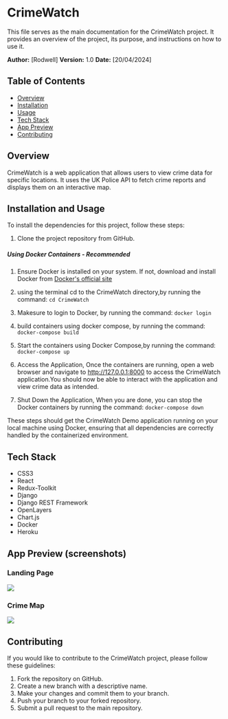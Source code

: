 # CrimeWatch
This file serves as the main documentation for the CrimeWatch project. It provides an overview of the project, its purpose, and instructions on how to use it.

**Author:** [Rodwell]
**Version:** 1.0
**Date:** [20/04/2024]

## Table of Contents
- [Overview](#overview)
- [Installation](#installation)
- [Usage](#usage)
- [Tech Stack](#tech-stack)
- [App Preview](#app-preview)
- [Contributing](#contributing)

## Overview
CrimeWatch is a web application that allows users to view crime data for specific locations. It uses the UK Police API to fetch crime reports and displays them on an interactive map.

## Installation and Usage
To install the dependencies for this project, follow these steps:
1. Clone the project repository from GitHub.
##### Using Docker Containers - Recommended
1. Ensure Docker is installed on your system. If not, download and install Docker from [Docker's official site](https://www.docker.com/products/docker-desktop)

2. using the terminal cd to the CrimeWatch directory,by running the command:
```cd CrimeWatch```
4. Makesure to login to Docker, by running the command:
```docker login```

5. build containers using docker compose, by running the command:
```docker-compose build```

6. Start the containers using Docker Compose,by running the command:
``` docker-compose up```

7. Access the Application, Once the containers are running, open a web browser and navigate to http://127.0.0.1:8000 to access the CrimeWatch application.You should now be able to interact with the application and view crime data as intended.

8. Shut Down the Application, When you are done, you can stop the Docker containers by running the command:
```docker-compose down```

These steps should get the CrimeWatch Demo application running on your local machine using Docker, ensuring that all dependencies are correctly handled by the containerized environment.

## Tech Stack
- CSS3
- React
- Redux-Toolkit
- Django
- Django REST Framework
- OpenLayers
- Chart.js
- Docker
- Heroku 

## App Preview (screenshots)
### Landing Page
![](./CrimeWatch/Frontend/src/assets/landing_page.png)

### Crime Map
![](./CrimeWatch/Frontend/src/assets/crimedetails.png)


## Contributing
If you would like to contribute to the CrimeWatch project, please follow these guidelines:

1. Fork the repository on GitHub.
2. Create a new branch with a descriptive name.
3. Make your changes and commit them to your branch.
4. Push your branch to your forked repository.
5. Submit a pull request to the main repository.
